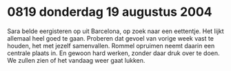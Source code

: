 # 0819 donderdag 19 augustus 2004
Sara belde eergisteren op uit Barcelona, op zoek naar een eettentje. Het lijkt allemaal heel goed te gaan. Proberen dat gevoel van vorige week vast te houden, het met jezelf samenvallen. Rommel opruimen neemt daarin een centrale plaats in. En gewoon hard werken, zonder daar druk over te doen. We zullen zien of  het vandaag weer gaat lukken.